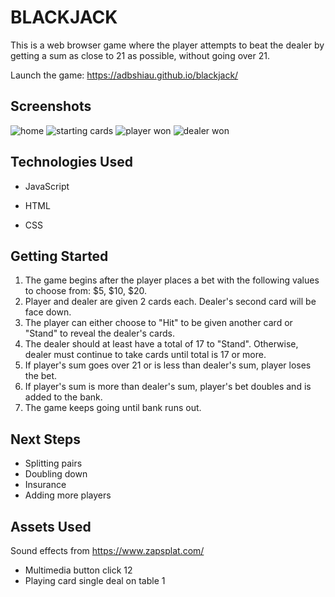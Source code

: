 # BLACKJACK

This is a web browser game where the player attempts to beat the dealer by getting a sum as close to 21 as possible, without going over 21.

Launch the game: https://adbshiau.github.io/blackjack/

## Screenshots

![home](https://user-images.githubusercontent.com/63468278/160000248-dc52a925-3241-4c47-b451-4e02c1cd1544.png)
![starting cards](https://user-images.githubusercontent.com/63468278/160000251-a01e4129-3db1-4252-adfc-afd496323402.png)
![player won](https://user-images.githubusercontent.com/63468278/160000250-9cfbaa00-3720-4518-b9a1-84ed516ff19b.png)
![dealer won](https://user-images.githubusercontent.com/63468278/160000245-4f38ab9b-117b-4c9c-9e1c-0510e45239a8.png)

## Technologies Used

* JavaScript

* HTML

* CSS

## Getting Started

1) The game begins after the player places a bet with the following values to choose from: $5, $10, $20.
2) Player and dealer are given 2 cards each. Dealer's second card will be face down.
3) The player can either choose to "Hit" to be given another card or "Stand" to reveal the dealer's cards.
4) The dealer should at least have a total of 17 to "Stand". Otherwise, dealer must continue to take cards until total is 17 or more.
5) If player's sum goes over 21 or is less than dealer's sum, player loses the bet.
6) If player's sum is more than dealer's sum, player's bet doubles and is added to the bank.
7) The game keeps going until bank runs out.

## Next Steps

* Splitting pairs
* Doubling down
* Insurance
* Adding more players

## Assets Used

Sound effects from https://www.zapsplat.com/
* Multimedia button click 12
* Playing card single deal on table 1

